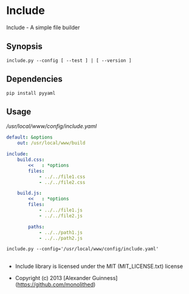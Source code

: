 # Include

Include - A simple file builder


## Synopsis

```
include.py --config [ --test ] | [ --version ]
```


## Dependencies

```
pip install pyyaml
```


## Usage


*/usr/local/www/config/include.yaml*

```yaml
default: &options
    out: /usr/local/www/build

include:
    build.css:
        <<   : *options
        files:
            - ../../file1.css
            - ../../file2.css

    build.js:
        <<   : *options
        files:
            - ../../file1.js
            - ../../file2.js

        paths:
            - ../../path1.js
            - ../../path2.js
```

```
include.py --config='/usr/local/www/config/include.yaml'
```























##

* Include library is licensed under the MIT (MIT_LICENSE.txt) license

* Copyright (c) 2013 [Alexander Guinness] (https://github.com/monolithed)